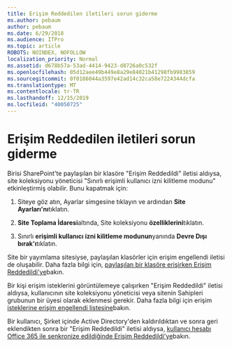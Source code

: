 ```yaml
---
title: Erişim Reddedilen iletileri sorun giderme
ms.author: pebaum
author: pebaum
ms.date: 6/29/2018
ms.audience: ITPro
ms.topic: article
ROBOTS: NOINDEX, NOFOLLOW
localization_priority: Normal
ms.assetid: d678b57a-53ad-4414-9423-d8726a0c532f
ms.openlocfilehash: 05d12aee49b449e8a29e84021b41298fb9983859
ms.sourcegitcommit: 0f0186044a3597e42ad14c32ca58e7224344dcfa
ms.translationtype: MT
ms.contentlocale: tr-TR
ms.lasthandoff: 12/15/2019
ms.locfileid: "40050725"
---
```

# <a name="troubleshoot-access-denied-messages"></a>Erişim Reddedilen iletileri sorun giderme

Birisi SharePoint'te paylaşılan bir klasöre "Erişim Reddedildi" iletisi aldıysa, site koleksiyonu yöneticisi "Sınırlı erişimli kullanıcı izni kilitleme modunu" etkinleştirmiş olabilir. Bunu kapatmak için: 
  
1. Siteye göz atın, Ayarlar simgesine tıklayın ve ardından **Site Ayarları'nı**tıklatın.
    
2. **Site Toplama İdaresi**altında, Site koleksiyonu **özelliklerini**tıklatın.
    
3. Sınırlı **erişimli kullanıcı izni kilitleme modunun**yanında **Devre Dışı bırak'ı**tıklatın.
    
Site bir yayımlama sitesiyse, paylaşılan klasörler için erişim engellendi iletisi de oluşabilir. Daha fazla bilgi için, [paylaşılan bir klasöre erişirken Erişim Reddedildi'ye](https://go.microsoft.com/fwlink/?linkid=2004317)bakın.
  
Bir kişi erişim isteklerini görüntülemeye çalışırken "Erişim Reddedildi" iletisi aldıysa, kullanıcının site koleksiyonu yöneticisi veya sitenin Sahipleri grubunun bir üyesi olarak eklenmesi gerekir. Daha fazla bilgi için erişim [isteklerine erişim engellendi listesine](https://go.microsoft.com/fwlink/?linkid=2004220)bakın.
  
Bir kullanıcı, Şirket içinde Active Directory'den kaldırıldıktan ve sonra geri eklendikten sonra bir "Erişim Reddedildi" iletisi aldıysa, [kullanıcı hesabı Office 365 ile senkronize edildiğinde Erişim Reddedildi'ye](https://go.microsoft.com/fwlink/?linkid=2004318)bakın.
  

